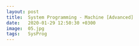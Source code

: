```yaml
---
layout: post
title:  System Programming - Machine [Advanced]
date:   2020-01-29 12:50:30 +0300
image:  05.jpg
tags:   SysProg
---
```

